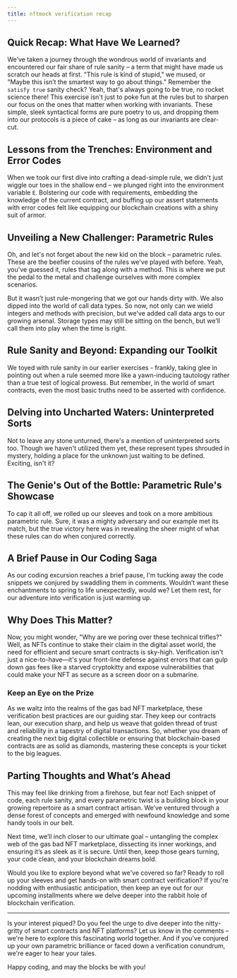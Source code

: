 ```yaml
---
title: nftmock verification recap
---
```


## Quick Recap: What Have We Learned?

We’ve taken a journey through the wondrous world of invariants and encountered our fair share of rule sanity – a term that might have made us scratch our heads at first. "This rule is kind of stupid," we mused, or "Maybe this isn’t the smartest way to go about things." Remember the `satisfy true` sanity check? Yeah, that's always going to be true, no rocket science there! This exercise isn't just to poke fun at the rules but to sharpen our focus on the ones that matter when working with invariants. These simple, sleek syntactical forms are pure poetry to us, and dropping them into our protocols is a piece of cake – as long as our invariants are clear-cut.

## Lessons from the Trenches: Environment and Error Codes

When we took our first dive into crafting a dead-simple rule, we didn't just wiggle our toes in the shallow end – we plunged right into the environment variable `E`. Bolstering our code with requirements, embedding the knowledge of the current contract, and buffing up our assert statements with error codes felt like equipping our blockchain creations with a shiny suit of armor.

## Unveiling a New Challenger: Parametric Rules

Oh, and let's not forget about the new kid on the block – parametric rules. These are the beefier cousins of the rules we've played with before. Yeah, you've guessed it, rules that tag along with a method. This is where we put the pedal to the metal and challenge ourselves with more complex scenarios.

But it wasn’t just rule-mongering that we got our hands dirty with. We also dipped into the world of call data types. So now, not only can we wield integers and methods with precision, but we've added call data args to our growing arsenal. Storage types may still be sitting on the bench, but we’ll call them into play when the time is right.

## Rule Sanity and Beyond: Expanding our Toolkit

We toyed with rule sanity in our earlier exercises - frankly, taking glee in pointing out when a rule seemed more like a yawn-inducing tautology rather than a true test of logical prowess. But remember, in the world of smart contracts, even the most basic truths need to be asserted with confidence.

## Delving into Uncharted Waters: Uninterpreted Sorts

Not to leave any stone unturned, there's a mention of uninterpreted sorts too. Though we haven't utilized them yet, these represent types shrouded in mystery, holding a place for the unknown just waiting to be defined. Exciting, isn't it?

## The Genie's Out of the Bottle: Parametric Rule's Showcase

To cap it all off, we rolled up our sleeves and took on a more ambitious parametric rule. Sure, it was a mighty adversary and our example met its match, but the true victory here was in revealing the sheer might of what these rules can do when conjured correctly.

## A Brief Pause in Our Coding Saga

As our coding excursion reaches a brief pause, I'm tucking away the code snippets we conjured by swaddling them in comments. Wouldn’t want these enchantments to spring to life unexpectedly, would we? Let them rest, for our adventure into verification is just warming up.

## Why Does This Matter?

Now, you might wonder, "Why are we poring over these technical trifles?" Well, as NFTs continue to stake their claim in the digital asset world, the need for efficient and secure smart contracts is sky-high. Verification isn't just a nice-to-have—it's your front-line defense against errors that can gulp down gas fees like a starved cryptokitty and expose vulnerabilities that could make your NFT as secure as a screen door on a submarine.

### Keep an Eye on the Prize

As we waltz into the realms of the gas bad NFT marketplace, these verification best practices are our guiding star. They keep our contracts lean, our execution sharp, and help us weave that golden thread of trust and reliability in a tapestry of digital transactions. So, whether you dream of creating the next big digital collectible or ensuring that blockchain-based contracts are as solid as diamonds, mastering these concepts is your ticket to the big leagues.

## Parting Thoughts and What’s Ahead

This may feel like drinking from a firehose, but fear not! Each snippet of code, each rule sanity, and every parametric twist is a building block in your growing repertoire as a smart contract artisan. We’ve ventured through a dense forest of concepts and emerged with newfound knowledge and some handy tools in our belt.

Next time, we’ll inch closer to our ultimate goal – untangling the complex web of the gas bad NFT marketplace, dissecting its inner workings, and ensuring it’s as sleek as it is secure. Until then, keep those gears turning, your code clean, and your blockchain dreams bold.

Would you like to explore beyond what we've covered so far? Ready to roll up your sleeves and get hands-on with smart contract verification? If you're nodding with enthusiastic anticipation, then keep an eye out for our upcoming installments where we delve deeper into the rabbit hole of blockchain verification.

---

Is your interest piqued? Do you feel the urge to dive deeper into the nitty-gritty of smart contracts and NFT platforms? Let us know in the comments – we're here to explore this fascinating world together. And if you've conjured up your own parametric brilliance or faced down a verification conundrum, we're eager to hear your tales.

Happy coding, and may the blocks be with you!
